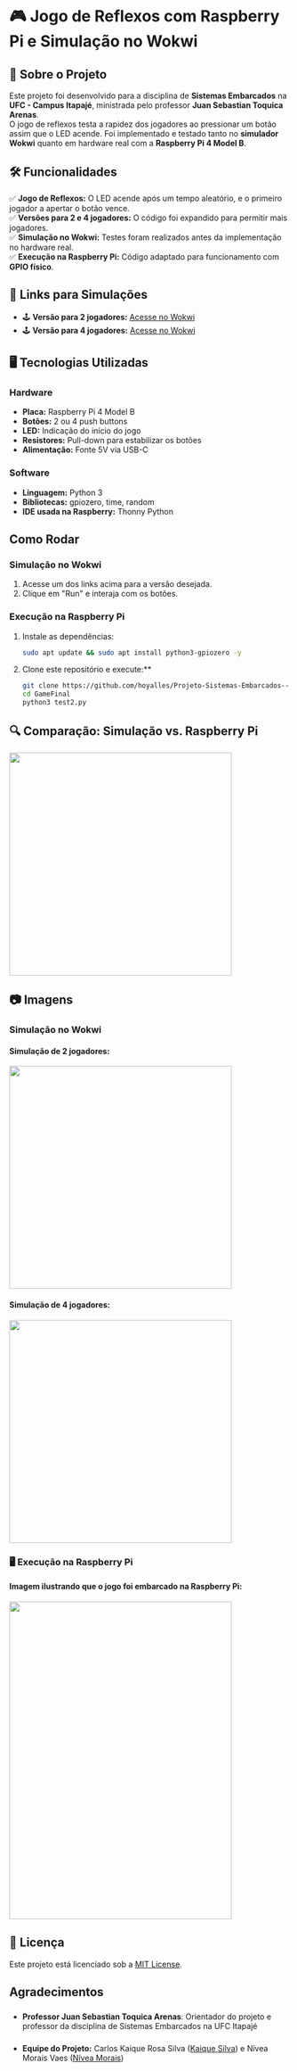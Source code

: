 # 🎮 Jogo de Reflexos com Raspberry Pi e Simulação no Wokwi

## 📖 Sobre o Projeto
Este projeto foi desenvolvido para a disciplina de **Sistemas Embarcados** na **UFC - Campus Itapajé**, ministrada pelo professor **Juan Sebastian Toquica Arenas**.  
O jogo de reflexos testa a rapidez dos jogadores ao pressionar um botão assim que o LED acende. Foi implementado e testado tanto no **simulador Wokwi** quanto em hardware real com a **Raspberry Pi 4 Model B**.

## 🛠️ Funcionalidades
✅ **Jogo de Reflexos:** O LED acende após um tempo aleatório, e o primeiro jogador a apertar o botão vence.  
✅ **Versões para 2 e 4 jogadores:** O código foi expandido para permitir mais jogadores.  
✅ **Simulação no Wokwi:** Testes foram realizados antes da implementação no hardware real.  
✅ **Execução na Raspberry Pi:** Código adaptado para funcionamento com **GPIO físico**.  

## 🔗 Links para Simulações
- 🕹️ **Versão para 2 jogadores:** [Acesse no Wokwi](https://wokwi.com/projects/422864524911188993)  
- 🕹️ **Versão para 4 jogadores:** [Acesse no Wokwi](https://wokwi.com/projects/422172454337844225)  

## 🖥️ Tecnologias Utilizadas
### **Hardware**
-  **Placa:** Raspberry Pi 4 Model B  
-  **Botões:** 2 ou 4 push buttons  
-  **LED:** Indicação do início do jogo  
-  **Resistores:** Pull-down para estabilizar os botões  
-  **Alimentação:** Fonte 5V via USB-C  

### **Software**
-  **Linguagem:** Python 3  
-  **Bibliotecas:** gpiozero, time, random  
-  **IDE usada na Raspberry:** Thonny Python  

##  Como Rodar  
### **Simulação no Wokwi**  
1. Acesse um dos links acima para a versão desejada.  
2. Clique em "Run" e interaja com os botões.  

### **Execução na Raspberry Pi**  
1. Instale as dependências:  
   ```bash
   sudo apt update && sudo apt install python3-gpiozero -y

2. Clone este repositório e execute:** 
    ```bash
    git clone https://github.com/hoyalles/Projeto-Sistemas-Embarcados---2024.2.git
    cd GameFinal
    python3 test2.py

## 🔍 **Comparação: Simulação vs. Raspberry Pi**
<img src= "https://drive.google.com/uc?export=view&id=1D-OSJNk90hn1i_tQ1IO1ziDNJ9Ht2DcN" width="400">

## **📷 Imagens**
### **Simulação no Wokwi**
#### **Simulação de 2 jogadores:**
<img src= "https://drive.google.com/uc?export=view&id=1KttgVh3cfpDpJGME2euNmH6TXQ4SFja2" width="400">

#### **Simulação de 4 jogadores:**
<img src= "https://drive.google.com/uc?export=view&id=10z0R2uNt-yKnEkRw4rD5KvJ_FeplgiZg" width="400">

### 🖥️ Execução na Raspberry Pi 
#### **Imagem ilustrando que o jogo foi embarcado na Raspberry Pi:**
<img src= "https://drive.google.com/uc?export=view&id=1u5mqmAliPXpgY_qHVdCgMlh95JQKp33M" width="400" height="570">

## 📜 Licença  
Este projeto está licenciado sob a [MIT License](LICENSE).  

## **Agradecimentos**
###
- **Professor Juan Sebastian Toquica Arenas**: Orientador do projeto e professor da disciplina de Sistemas Embarcados na UFC Itapajé
###
- **Equipe do Projeto:** Carlos Kaique Rosa Silva ([Kaique Silva](https://github.com/hoyalles)) e Nívea Morais Vaes ([Nívea Morais](https://github.com/Vaes3Nivea))
